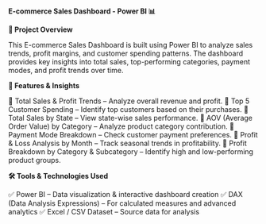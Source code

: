 **E-commerce Sales Dashboard - Power BI 📊**

**📌 Project Overview**

This E-commerce Sales Dashboard is built using Power BI to analyze sales trends, profit margins, and customer spending patterns. The dashboard provides key insights into total sales, top-performing categories, payment modes, and profit trends over time.

**🚀 Features & Insights**

🔹 Total Sales & Profit Trends – Analyze overall revenue and profit.
🔹 Top 5 Customer Spending – Identify top customers based on their purchases.
🔹 Total Sales by State – View state-wise sales performance.
🔹 AOV (Average Order Value) by Category – Analyze product category contribution.
🔹 Payment Mode Breakdown – Check customer payment preferences.
🔹 Profit & Loss Analysis by Month – Track seasonal trends in profitability.
🔹 Profit Breakdown by Category & Subcategory – Identify high and low-performing product groups.

**🛠️ Tools & Technologies Used**

✅ Power BI – Data visualization & interactive dashboard creation
✅ DAX (Data Analysis Expressions) – For calculated measures and advanced analytics
✅ Excel / CSV Dataset – Source data for analysis

